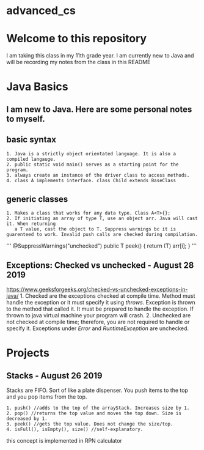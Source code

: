 # advanced_cs
# Welcome to this repository
I am taking this class in my 11th grade year. I am currently new to Java and will be recording my notes from the class in this README


# Java Basics
## I am new to Java. Here are some personal notes to myself.
## basic syntax
	1. Java is a strictly object orientated language. It is also a compiled langauge. 
	2. public static void main() serves as a starting point for the program.
	3. always create an instance of the driver class to access methods. 
	4. class A implements interface. class Child extends BaseClass

## generic classes
	1. Makes a class that works for any data type. Class A<T>{};
	2. If initiating an array of type T, use an object arr. Java will cast it. When returning
	   a T value, cast the object to T. Suppress warnings bc it is guarenteed to work. Invalid push calls are checked during compilation.

'''
@SuppressWarnings("unchecked")
public T peek()
{
	return (T) arr[i];
}
'''

## Exceptions: Checked vs unchecked - August 28 2019
https://www.geeksforgeeks.org/checked-vs-unchecked-exceptions-in-java/
	1. Checked are the exceptions checked at compile time. Method must handle the exception or it must specify it using _throws_. Exception is thrown to the method that called it. It must be prepared to handle the exception. If thrown to java virtual machine your program will crash.
	2. Unchecked are not checked at compile time; therefore, you are not required to handle or specify it. Exceptions under _Error_ and _RuntimeException_ are unchecked.

# Projects
## Stacks - August 26 2019

Stacks are FIFO. Sort of like a plate dispenser. You push items to the top and you pop items from the top. 

	1. push() //adds to the top of the arrayStack. Increases size by 1.
	2. pop() //returns the top value and moves the top down. Size is decreased by 1.
	3. peek() //gets the top value. Does not change the size/top.
	4. isFull(), isEmpty(), size() //self-explanatory.
this concept is implemented in RPN calculator







